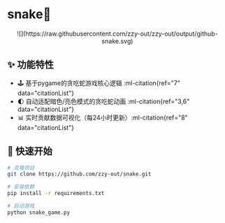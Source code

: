# snake🐍

<!-- 动态贪吃蛇动画（自动读取GitHub贡献数据） -->
<div align="center">
  ![](https://raw.githubusercontent.com/zzy-out/zzy-out/output/github-snake.svg)
</div>

## ✨ 功能特性
- 🕹️ 基于pygame的贪吃蛇游戏核心逻辑 ‌:ml-citation{ref="7" data="citationList"}
- 🌓 自动适配暗色/亮色模式的贪吃蛇动画 ‌:ml-citation{ref="3,6" data="citationList"}
- 📊 实时贡献数据可视化（每24小时更新）‌:ml-citation{ref="8" data="citationList"}

## 🚀 快速开始
```bash
# 克隆项目
git clone https://github.com/zzy-out/snake.git

# 安装依赖
pip install -r requirements.txt

# 启动游戏
python snake_game.py
